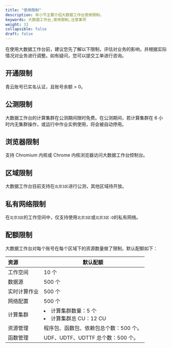 ```yaml
---
title: "使用限制"
description: 本小节主要介绍大数据工作台使用限制。 
keywords: 大数据工作台,使用限制,注意事项 
weight: 33
collapsible: false
draft: false
---
```


在使用大数据工作台前，建议您先了解以下限制，评估对业务的影响，并根据实际情况对业务进行调整。如有疑问，您可以提交工单进行咨询。

## 开通限制

青云账号已实名认证，且账号余额 > 0。

## 公测限制

大数据工作台的计算集群在公测期间限时免费。在公测期间，若计算集群在 6 小时内无集群操作，或运行中作业实例使用，将会被自动停用。

## 浏览器限制

支持 Chromium 内核或 Chrome 内核浏览器访问大数据工作台控制台。

## 区域限制

大数据工作台目前支持在`北京3区`进行公测，其他区域待开放。

## 私有网络限制

在`北京3区`的工作空间中，仅支持使用`北京3区`或`北京3区-D`的私有网络。

## 配额限制

大数据工作台对每个账号在每个区域下的资源数量做了限制，默认配额如下：

| 资源           | 默认配额                   |
| :------------  | --------------------- |
| 工作空间        | 10 个              |
| 数据源          | 500 个             |
| 实时计算作业     | 500 个             |
| 网络配置         | 500 个             |
| 计算集群         | <li>计算集群数量：5 个  <li>计算集群总 CU：12 CU             |
| 资源管理         | 程序包、函数包、依赖包总个数：500 个。           |
| 函数管理         | UDF、UDTF、UDTTF 总个数：500 个。           |

